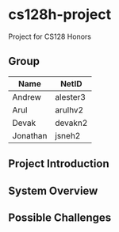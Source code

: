 # cs128h-project
Project for CS128 Honors

## Group
| Name | NetID |
| ------------- | ------------- |
| Andrew | alester3 |
| Arul | arulhv2 |
| Devak | devakn2 |
| Jonathan | jsneh2 |

## Project Introduction

## System Overview

## Possible Challenges
